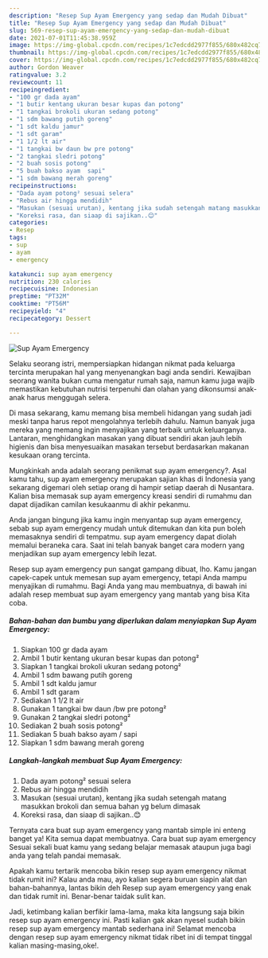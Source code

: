 ```yaml
---
description: "Resep Sup Ayam Emergency yang sedap dan Mudah Dibuat"
title: "Resep Sup Ayam Emergency yang sedap dan Mudah Dibuat"
slug: 569-resep-sup-ayam-emergency-yang-sedap-dan-mudah-dibuat
date: 2021-07-01T11:45:38.959Z
image: https://img-global.cpcdn.com/recipes/1c7edcdd2977f855/680x482cq70/sup-ayam-emergency-foto-resep-utama.jpg
thumbnail: https://img-global.cpcdn.com/recipes/1c7edcdd2977f855/680x482cq70/sup-ayam-emergency-foto-resep-utama.jpg
cover: https://img-global.cpcdn.com/recipes/1c7edcdd2977f855/680x482cq70/sup-ayam-emergency-foto-resep-utama.jpg
author: Gordon Weaver
ratingvalue: 3.2
reviewcount: 11
recipeingredient:
- "100 gr dada ayam"
- "1 butir kentang ukuran besar kupas dan potong"
- "1 tangkai brokoli ukuran sedang potong"
- "1 sdm bawang putih goreng"
- "1 sdt kaldu jamur"
- "1 sdt garam"
- "1 1/2 lt air"
- "1 tangkai bw daun bw pre potong"
- "2 tangkai sledri potong"
- "2 buah sosis potong"
- "5 buah bakso ayam  sapi"
- "1 sdm bawang merah goreng"
recipeinstructions:
- "Dada ayam potong² sesuai selera"
- "Rebus air hingga mendidih"
- "Masukan (sesuai urutan), kentang jika sudah setengah matang masukkan brokoli dan semua bahan yg belum dimasak"
- "Koreksi rasa, dan siaap di sajikan..😊"
categories:
- Resep
tags:
- sup
- ayam
- emergency

katakunci: sup ayam emergency 
nutrition: 230 calories
recipecuisine: Indonesian
preptime: "PT32M"
cooktime: "PT56M"
recipeyield: "4"
recipecategory: Dessert

---
```



![Sup Ayam Emergency](https://img-global.cpcdn.com/recipes/1c7edcdd2977f855/680x482cq70/sup-ayam-emergency-foto-resep-utama.jpg)

Selaku seorang istri, mempersiapkan hidangan nikmat pada keluarga tercinta merupakan hal yang menyenangkan bagi anda sendiri. Kewajiban seorang  wanita bukan cuma mengatur rumah saja, namun kamu juga wajib memastikan kebutuhan nutrisi terpenuhi dan olahan yang dikonsumsi anak-anak harus menggugah selera.

Di masa  sekarang, kamu memang bisa membeli hidangan yang sudah jadi meski tanpa harus repot mengolahnya terlebih dahulu. Namun banyak juga mereka yang memang ingin menyajikan yang terbaik untuk keluarganya. Lantaran, menghidangkan masakan yang dibuat sendiri akan jauh lebih higienis dan bisa menyesuaikan masakan tersebut berdasarkan makanan kesukaan orang tercinta. 



Mungkinkah anda adalah seorang penikmat sup ayam emergency?. Asal kamu tahu, sup ayam emergency merupakan sajian khas di Indonesia yang sekarang digemari oleh setiap orang di hampir setiap daerah di Nusantara. Kalian bisa memasak sup ayam emergency kreasi sendiri di rumahmu dan dapat dijadikan camilan kesukaanmu di akhir pekanmu.

Anda jangan bingung jika kamu ingin menyantap sup ayam emergency, sebab sup ayam emergency mudah untuk ditemukan dan kita pun boleh memasaknya sendiri di tempatmu. sup ayam emergency dapat diolah memalui beraneka cara. Saat ini telah banyak banget cara modern yang menjadikan sup ayam emergency lebih lezat.

Resep sup ayam emergency pun sangat gampang dibuat, lho. Kamu jangan capek-capek untuk memesan sup ayam emergency, tetapi Anda mampu menyajikan di rumahmu. Bagi Anda yang mau membuatnya, di bawah ini adalah resep membuat sup ayam emergency yang mantab yang bisa Kita coba.

<!--inarticleads1-->

##### Bahan-bahan dan bumbu yang diperlukan dalam menyiapkan Sup Ayam Emergency:

1. Siapkan 100 gr dada ayam
1. Ambil 1 butir kentang ukuran besar kupas dan potong²
1. Siapkan 1 tangkai brokoli ukuran sedang potong²
1. Ambil 1 sdm bawang putih goreng
1. Ambil 1 sdt kaldu jamur
1. Ambil 1 sdt garam
1. Sediakan 1 1/2 lt air
1. Gunakan 1 tangkai bw daun /bw pre potong²
1. Gunakan 2 tangkai sledri potong²
1. Sediakan 2 buah sosis potong²
1. Sediakan 5 buah bakso ayam / sapi
1. Siapkan 1 sdm bawang merah goreng




<!--inarticleads2-->

##### Langkah-langkah membuat Sup Ayam Emergency:

1. Dada ayam potong² sesuai selera
1. Rebus air hingga mendidih
1. Masukan (sesuai urutan), kentang jika sudah setengah matang masukkan brokoli dan semua bahan yg belum dimasak
1. Koreksi rasa, dan siaap di sajikan..😊




Ternyata cara buat sup ayam emergency yang mantab simple ini enteng banget ya! Kita semua dapat membuatnya. Cara buat sup ayam emergency Sesuai sekali buat kamu yang sedang belajar memasak ataupun juga bagi anda yang telah pandai memasak.

Apakah kamu tertarik mencoba bikin resep sup ayam emergency nikmat tidak rumit ini? Kalau anda mau, ayo kalian segera buruan siapin alat dan bahan-bahannya, lantas bikin deh Resep sup ayam emergency yang enak dan tidak rumit ini. Benar-benar taidak sulit kan. 

Jadi, ketimbang kalian berfikir lama-lama, maka kita langsung saja bikin resep sup ayam emergency ini. Pasti kalian gak akan nyesel sudah bikin resep sup ayam emergency mantab sederhana ini! Selamat mencoba dengan resep sup ayam emergency nikmat tidak ribet ini di tempat tinggal kalian masing-masing,oke!.

